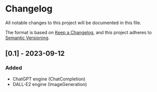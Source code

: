 # Changelog

All notable changes to this project will be documented in this file.

The format is based on [Keep a Changelog](https://keepachangelog.com/en/1.0.0/),
and this project adheres to [Semantic Versioning](https://semver.org/spec/v2.0.0.html).

## [0.1] - 2023-09-12

### Added
- ChatGPT engine (ChatCompletion)
- DALL-E2 engine (ImageGeneration)
